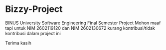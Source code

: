 # Bizzy-Project
BINUS University Software Engineering Final Semester Project
Mohon maaf tapi untuk NIM 2602119120 dan NIM 2602130672 kurang kontribusi/tidak kontribusi dalam project ini

Terima kasih
